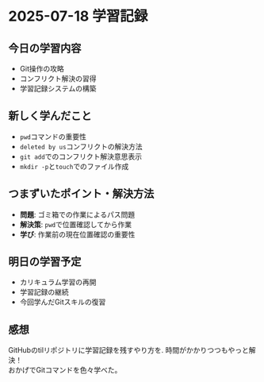 # 2025-07-18 学習記録

## 今日の学習内容
- Git操作の攻略
- コンフリクト解決の習得
- 学習記録システムの構築

## 新しく学んだこと
- `pwd`コマンドの重要性
- `deleted by us`コンフリクトの解決方法
- `git add`でのコンフリクト解決意思表示
- `mkdir -p`と`touch`でのファイル作成

## つまずいたポイント・解決方法
- **問題**: ゴミ箱での作業によるパス問題
- **解決策**: `pwd`で位置確認してから作業
- **学び**: 作業前の現在位置確認の重要性

## 明日の学習予定
- カリキュラム学習の再開
- 学習記録の継続
- 今回学んだGitスキルの復習

## 感想
GitHubのtilリポジトリに学習記録を残すやり方を. 
時間がかかりつつもやっと解決！  
おかげでGitコマンドを色々学べた。  

